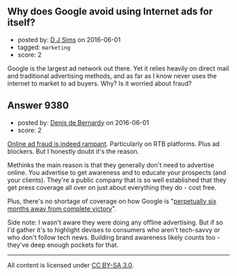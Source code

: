 ## Why does Google avoid using Internet ads for itself?

- posted by: [D J Sims](https://stackexchange.com/users/7242000/d-j-sims) on 2016-06-01
- tagged: `marketing`
- score: 2

Google is the largest ad network out there. Yet it relies heavily on direct mail and traditional advertising methods, and as far as I know never uses the internet to market to ad buyers. Why? Is it worried about fraud?


## Answer 9380

- posted by: [Denis de Bernardy](https://stackexchange.com/users/182468/denis-de-bernardy) on 2016-06-01
- score: 2

[Online ad fraud is indeed rampant](http://adage.com/article/digital/ana-report-7-2-billion-lost-ad-fraud-2015/302201/). Particularly on RTB platforms. Plus ad blockers. But I honestly doubt it's the reason.

Methinks the main reason is that they generally don't need to advertise online. You advertise to get awareness and to educate your prospects (and your clients). They're a public company that is so well established that they get press coverage all over on just about everything they do - cost free.

Plus, there's no shortage of coverage on how Google is "[perpetually six months away from complete victory](http://www.macworld.com/article/3075829/ios/android-wins-again-future-features-beat-apple-every-time.html)".

Side note: I wasn't aware they were doing any offline advertising. But if so I'd gather it's to highlight devises to consumers who aren't tech-savvy or who don't follow tech news. Building brand awareness likely counts too - they've deep enough pockets for that.




---

All content is licensed under [CC BY-SA 3.0](https://creativecommons.org/licenses/by-sa/3.0/).

